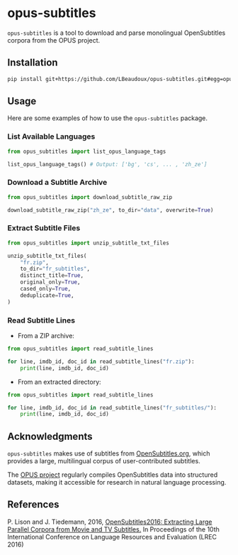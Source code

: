 # opus-subtitles

`opus-subtitles` is a tool to download and parse monolingual OpenSubtitles corpora from the OPUS project.

## Installation

```sh
pip install git+https://github.com/LBeaudoux/opus-subtitles.git#egg=opus-subtitles
```

## Usage

Here are some examples of how to use the `opus-subtitles` package.

### List Available Languages

```python
from opus_subtitles import list_opus_language_tags

list_opus_language_tags() # Output: ['bg', 'cs', ... , 'zh_ze']
```

### Download a Subtitle Archive

```python
from opus_subtitles import download_subtitle_raw_zip

download_subtitle_raw_zip("zh_ze", to_dir="data", overwrite=True)  
```

### Extract Subtitle Files

```python
from opus_subtitles import unzip_subtitle_txt_files

unzip_subtitle_txt_files(
    "fr.zip",
    to_dir="fr_subtitles",   
    distinct_title=True,
    original_only=True,
    cased_only=True,
    deduplicate=True,
)
```

### Read Subtitle Lines

- From a ZIP archive:

```python
from opus_subtitles import read_subtitle_lines

for line, imdb_id, doc_id in read_subtitle_lines("fr.zip"):
    print(line, imdb_id, doc_id)
```

- From an extracted directory:

```python
from opus_subtitles import read_subtitle_lines

for line, imdb_id, doc_id in read_subtitle_lines("fr_subtitles/"):
    print(line, imdb_id, doc_id)
```

## Acknowledgments

`opus-subtitles` makes use of subtitles from [OpenSubtitles.org](https://www.opensubtitles.org/), which provides a large, multilingual corpus of user-contributed subtitles.

The [OPUS project](https://opus.nlpl.eu/) regularly compiles OpenSubtitles data into structured datasets, making it accessible for research in natural language processing.

## References

P. Lison and J. Tiedemann, 2016, [OpenSubtitles2016: Extracting Large Parallel Corpora from Movie and TV Subtitles.](https://aclanthology.org/L16-1147/) In Proceedings of the 10th International Conference on Language Resources and Evaluation (LREC 2016)